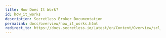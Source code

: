 ```yaml
---
title: How Does It Work?
id: how_it_works
description: Secretless Broker Documentation
permalink: docs/overview/how_it_works.html
redirect_to: https://docs.secretless.io/Latest/en/Content/Overview/scl_how_it_works.htm
---
```

